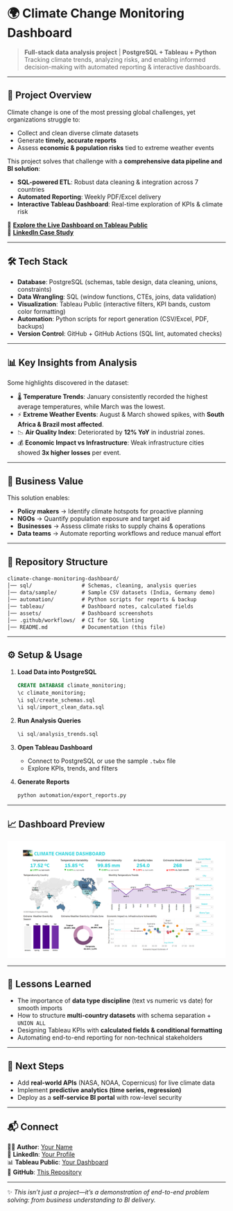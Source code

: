 # 🌍 Climate Change Monitoring Dashboard  

> **Full-stack data analysis project** | **PostgreSQL + Tableau + Python**  
> Tracking climate trends, analyzing risks, and enabling informed decision-making with automated reporting & interactive dashboards.  

---

## 🚀 Project Overview  
Climate change is one of the most pressing global challenges, yet organizations struggle to:  
- Collect and clean diverse climate datasets  
- Generate **timely, accurate reports**  
- Assess **economic & population risks** tied to extreme weather events  

This project solves that challenge with a **comprehensive data pipeline and BI solution**:  
- **SQL-powered ETL**: Robust data cleaning & integration across 7 countries  
- **Automated Reporting**: Weekly PDF/Excel delivery  
- **Interactive Tableau Dashboard**: Real-time exploration of KPIs & climate risk  

🔗 **[Explore the Live Dashboard on Tableau Public](#)**  
🔗 **[LinkedIn Case Study](#)**  

---

## 🛠️ Tech Stack  
- **Database**: PostgreSQL (schemas, table design, data cleaning, unions, constraints)  
- **Data Wrangling**: SQL (window functions, CTEs, joins, data validation)  
- **Visualization**: Tableau Public (interactive filters, KPI bands, custom color formatting)  
- **Automation**: Python scripts for report generation (CSV/Excel, PDF, backups)  
- **Version Control**: GitHub + GitHub Actions (SQL lint, automated checks)  

---

## 📊 Key Insights from Analysis  
Some highlights discovered in the dataset:  
- 🌡️ **Temperature Trends**: January consistently recorded the highest average temperatures, while March was the lowest.  
- ⚡ **Extreme Weather Events**: August & March showed spikes, with **South Africa & Brazil most affected**.  
- 📉 **Air Quality Index**: Deteriorated by **12% YoY** in industrial zones.  
- 💰 **Economic Impact vs Infrastructure**: Weak infrastructure cities showed **3x higher losses** per event.  

---

## 🔑 Business Value  
This solution enables:  
- **Policy makers** → Identify climate hotspots for proactive planning  
- **NGOs** → Quantify population exposure and target aid  
- **Businesses** → Assess climate risks to supply chains & operations  
- **Data teams** → Automate reporting workflows and reduce manual effort  

---

## 📂 Repository Structure  
```
climate-change-monitoring-dashboard/
│── sql/                # Schemas, cleaning, analysis queries
│── data/sample/        # Sample CSV datasets (India, Germany demo)
│── automation/         # Python scripts for reports & backup
│── tableau/            # Dashboard notes, calculated fields
│── assets/             # Dashboard screenshots
│── .github/workflows/  # CI for SQL linting
│── README.md           # Documentation (this file)
```

---

## ⚙️ Setup & Usage  
1. **Load Data into PostgreSQL**  
   ```sql
   CREATE DATABASE climate_monitoring;
   \c climate_monitoring;
   \i sql/create_schemas.sql
   \i sql/import_clean_data.sql
   ```  
2. **Run Analysis Queries**  
   ```sql
   \i sql/analysis_trends.sql
   ```  
3. **Open Tableau Dashboard**  
   - Connect to PostgreSQL or use the sample `.twbx` file  
   - Explore KPIs, trends, and filters  

4. **Generate Reports**  
   ```bash
   python automation/export_reports.py
   ```

---

## 📈 Dashboard Preview  
![Dashboard](./assets/dashboard.png)  

---

## 🧠 Lessons Learned  
- The importance of **data type discipline** (text vs numeric vs date) for smooth imports  
- How to structure **multi-country datasets** with schema separation + `UNION ALL`  
- Designing Tableau KPIs with **calculated fields & conditional formatting**  
- Automating end-to-end reporting for non-technical stakeholders  

---

## 📌 Next Steps  
- Add **real-world APIs** (NASA, NOAA, Copernicus) for live climate data  
- Implement **predictive analytics (time series, regression)**  
- Deploy as a **self-service BI portal** with row-level security  

---

## 📬 Connect  
👨‍💻 **Author**: [Your Name](#)  
🔗 **LinkedIn**: [Your Profile](#)  
📊 **Tableau Public**: [Your Dashboard](#)  
📂 **GitHub**: [This Repository](#)  

---

✨ *This isn’t just a project—it’s a demonstration of end-to-end problem solving: from business understanding to BI delivery.*  
